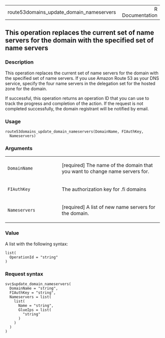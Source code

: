 <table style="width: 100%;">
<tbody>
<tr class="odd">
<td>route53domains_update_domain_nameservers</td>
<td style="text-align: right;">R Documentation</td>
</tr>
</tbody>
</table>

## This operation replaces the current set of name servers for the domain with the specified set of name servers

### Description

This operation replaces the current set of name servers for the domain
with the specified set of name servers. If you use Amazon Route 53 as
your DNS service, specify the four name servers in the delegation set
for the hosted zone for the domain.

If successful, this operation returns an operation ID that you can use
to track the progress and completion of the action. If the request is
not completed successfully, the domain registrant will be notified by
email.

### Usage

    route53domains_update_domain_nameservers(DomainName, FIAuthKey,
      Nameservers)

### Arguments

<table>
<colgroup>
<col style="width: 35%" />
<col style="width: 65%" />
</colgroup>
<tbody>
<tr class="odd">
<td><code
id="route53domains_update_domain_nameservers_:_DomainName">DomainName</code></td>
<td><p>[required] The name of the domain that you want to change name
servers for.</p></td>
</tr>
<tr class="even">
<td><code
id="route53domains_update_domain_nameservers_:_FIAuthKey">FIAuthKey</code></td>
<td><p>The authorization key for .fi domains</p></td>
</tr>
<tr class="odd">
<td><code
id="route53domains_update_domain_nameservers_:_Nameservers">Nameservers</code></td>
<td><p>[required] A list of new name servers for the domain.</p></td>
</tr>
</tbody>
</table>

### Value

A list with the following syntax:

    list(
      OperationId = "string"
    )

### Request syntax

    svc$update_domain_nameservers(
      DomainName = "string",
      FIAuthKey = "string",
      Nameservers = list(
        list(
          Name = "string",
          GlueIps = list(
            "string"
          )
        )
      )
    )

